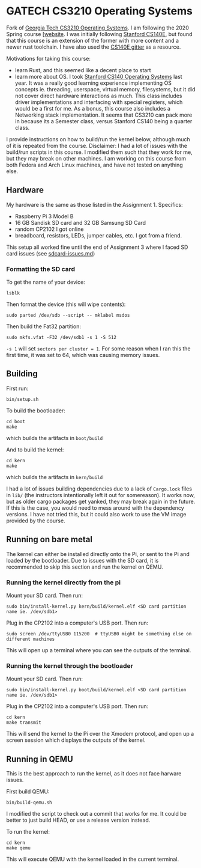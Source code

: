 # GATECH CS3210 Operating Systems
Fork of [Georgia Tech CS3210 Operating Systems](https://github.com/sslab-gatech/cs3210-rustos-public). I am following the 2020 Spring course [[website](https://tc.gts3.org/cs3210/2020/spring/index.html). I was initially following [Stanford CS140E](https://cs140e.sergio.bz/), but found that this course is an extension of the former with more content and a newer rust toolchain. I have also used the [CS140E gitter](https://gitter.im/cs140e-rust/Lobby?source=orgpage) as a resource.

Motivations for taking this course:
* learn Rust, and this seemed like a decent place to start
* learn more about OS. I took [Stanford CS140 Operating
  Systems](https://github.com/caojoshua-self-guided-courses/StanfordCS140) last year. It was a really good learning experience implementing OS concepts ie. threading, userspace, virtual memory, filesystems, but it did not cover direct hardware interactions as much. This class includes driver implementations and interfacing with special registers, which would be a first for me. As a bonus, this course also includes a Networking stack implementation. It seems that CS3210 can pack more in because its a Semester class, versus Stanford CS140 being a quarter class.

I provide instructions on how to build/run the kernel below, although much of it is repeated from the course. Disclaimer: I had a lot of issues with the build/run scripts in this course. I modified them such that they work for me, but they may break on other machines. I am working on this course from both Fedora and Arch Linux machines, and have not tested on anything else.

## Hardware
My hardware is the same as those listed in the Assignment 1. Specifics:
* Raspberry Pi 3 Model B
* 16 GB Sandisk SD card and 32 GB Samsung SD Card
* random CP2102 I got online
* breadboard, resistors, LEDs, jumper cables, etc. I got from a friend.

This setup all worked fine until the end of Assignment 3 where I faced SD card issues (see [sdcard-issues.md](https://github.com/caojoshua-self-guided-courses/cs3210-rustos-public/docs/sdcard-issues.md))

### Formatting the SD card
To get the name of your device:
```
lsblk
```

Then format the device (this will wipe contents):
```
sudo parted /dev/sdb --script -- mklabel msdos
```

Then build the Fat32 partition:
```
sudo mkfs.vfat -F32 /dev/sdb1 -s 1 -S 512
```

`-s 1` will set `sectors per cluster = 1`. For some reason when I ran this the first time, it was set to 64, which was causing memory issues.

## Building
First run:
```
bin/setup.sh
```

To build the bootloader:
```
cd boot
make
```
which builds the artifacts in `boot/build`

And to build the kernel:
```
cd kern
make
```
which builds the artifacts in `kern/build`

I had a lot of issues building dependencies due to a lack of `Cargo.lock` files in `lib/` (the instructors intentionally left it out for somereason). It works now, but as older cargo packages get yanked, they may break again in the future. If this is the case, you would need to mess around with the dependency versions. I have not tried this, but it could also work to use the VM image provided by the course.

## Running on bare metal

The kernel can either be installed directly onto the Pi, or sent to the Pi and loaded by the bootloader. Due to issues with the SD card, it is recommended to skip this section and run the kernel on QEMU.

### Running the kernel directly from the pi
Mount your SD card. Then run:
```
sudo bin/install-kernel.py kern/build/kernel.elf <SD card partition name ie. /dev/sdb1>
```

Plug in the CP2102 into a computer's USB port. Then run:
```
sudo screen /dev/ttyUSB0 115200  # ttyUSB0 might be something else on different machines
```

This will open up a terminal where you can see the outputs of the terminal.

### Running the kernel through the bootloader
Mount your SD card. Then run:
```
sudo bin/install-kernel.py boot/build/kernel.elf <SD card partition name ie. /dev/sdb1>
```

Plug in the CP2102 into a computer's USB port. Then run:
```
cd kern
make transmit
```

This will send the kernel to the Pi over the Xmodem protocol, and open up a screen session which displays the outputs of the kernel.

## Running in QEMU
This is the best approach to run the kernel, as it does not face harware issues.

First build QEMU:
```
bin/build-qemu.sh
```
I modified the script to check out a commit that works for me. It could be better to just build HEAD, or use a release version instead.

To run the kernel:
```
cd kern
make qemu
```

This will execute QEMU with the kernel loaded in the current terminal.
